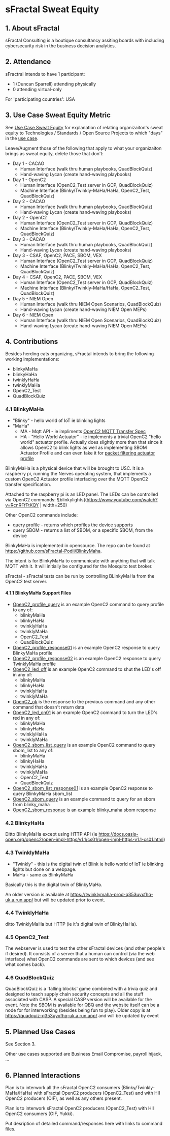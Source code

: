 # sFractal Sweat Equity

## 1. About sFractal
sFractal Consulting is a boutique consultancy assiting boards
with including cybersecurity risk in the business decision analytics. 

## 2. Attendance
sFractral intends to have 1 participant: 
* 1 (Duncan Sparrell) attending physically
* 0 attending virtual-only

For 'participating countries': USA

## 3. Use Case Sweat Equity Metric
See [Use Case Sweat Equity](../UseCases/use_case_tech.md) for explanation
of relating organizaiton's sweat equity to
Technologies / Standards / Open Source Projects to which "days" in
the [use case](../UseCases/README.md).

Leave/Augment those of the following that apply 
to what your organizaiton brings as sweat equity,
delete those that don't:
* Day 1 - CACAO
  - Human Interface (walk thru human playbooks, QuadBlockQuiz)
  - Hand-waving Lycan (create hand-waving playbooks)
* Day 1 - OpenC2
  - Human Interface (OpenC2_Test server in GCP, QuadBlockQuiz)
  - Machine Interface (Blinky/Twinkly-MaHa/HaHa, OpenC2_Test, QuadBlockQuiz)
* Day 2 - CACAO
  - Human Interface (walk thru human playbooks, QuadBlockQuiz)
  - Hand-waving Lycan (create hand-waving playbooks)
* Day 2 - OpenC2
  - Human Interface (OpenC2_Test server in GCP, QuadBlockQuiz)
  - Machine Interface (Blinky/Twinkly-MaHa/HaHa, OpenC2_Test, QuadBlockQuiz)
* Day 3 - CACAO
  - Human Interface (walk thru human playbooks, QuadBlockQuiz)
  - Hand-waving Lycan (create hand-waving playbooks)
* Day 3 - CSAF, OpenC2, PACE, SBOM, VEX
  - Human Interface (OpenC2_Test server in GCP, QuadBlockQuiz)
  - Machine Interface  (Blinky/Twinkly-MaHa/HaHa, OpenC2_Test, QuadBlockQuiz)
* Day 4 - CSAF, OpenC2, PACE, SBOM, VEX
  - Human Interface (OpenC2_Test server in GCP, QuadBlockQuiz)
  - Machine Interface (Blinky/Twinkly-MaHa/HaHa, OpenC2_Test, QuadBlockQuiz)
* Day 5 - NIEM Open
  - Human Interface (walk thru NIEM Open Scenarios, QuadBlockQuiz)
  - Hand-waving Lycan (create hand-waving NIEM Open MEPs)
* Day 6 - NIEM Open
  - Human Interface (walk thru NIEM Open Scenarios, QuadBlockQuiz)
  - Hand-waving Lycan (create hand-waving NIEM Open MEPs)


## 4. Contributions
Besides herding cats organizing,
sFractal intends to bring the following working implementations:
* blinkyMaHa
* blinkyHaHa
* twinklyHaHa
* twinklyMaHa
* OpenC2_Test
* QuadBlockQuiz

### 4.1 BlinkyMaHa
* "Blinky" - hello world of IoT ie blinking lights
* "MaHa"
  - MA - Mqtt API - ie impliments [OpenC2 MQTT Transfer Spec](https://docs.oasis-open.org/openc2/transf-mqtt/v1.0/transf-mqtt-v1.0.html)
  - HA - "Hello World Actuator" - ie implements a trivial OpenC2 "hello world" actuator profile. Actually does slightly more than that since it allows OpenC2 to blink lights as well as implementing SBOM Actuator Profile and can even fake it for [packet filtering actuator profile](http://docs.oasis-open.org/openc2/oc2slpf/v1.0/oc2slpf-v1.0.html)
  
BlinkyMaHa is a physical device that will be brought to USC. 
It is a raspberry pi, running the Nerves operating system,
that implements a custom OpenC2 Actuator profile interfacing over the
MQTT OpenC2 transfer specification.

Attached to the raspberry pi is an LED panel.
The LEDs can be controlled via OpenC2 commands:
![blinkylights](https://www.youtube.com/watch?v=RcnRFfFtKQY | width=250)

Other OpenC2 commands include:
* query profile - returns which profiles the device supports
* query SBOM - returns a list of SBOM, or a specific SBOM, from the device

BlinkyMaHa is implemented in opensource. 
The repo can be found at https://github.com/sFractal-Podii/BlinkyMaha.

The intent is for BlinkyMaHa to communicate with 
anything that will talk MQTT with it. 
It will initially be configured for the Mosquito test broker.

sFractal - sFractal tests can be run by controlling BLinkyMaHa
from the OpenC2 test server.

#### 4.1.1 BlinkyMaHa Support Files
* [OpenC2_profile_query](./OpenC2_profile_query.json) is an example OpenC2 command to query profile to any of:
  - blinkyMaHa
  - blinkyHaHa
  - twinklyHaHa
  - twinklyMaHa
  - OpenC2_Test
  - QuadBlockQuiz
* [OpenC2_profile_response01](./OpenC2_profile_response01.json) is an example OpenC2 response to query BlinkyMaHa profile
* [OpenC2_profile_response02](./OpenC2_profile_response02.json) is an example OpenC2 response to query TwinklyMaHa profile
* [OpenC2_led_off](./OpenC2_led_off.json) is an example OpenC2 command to shut the LED's off in any of:
  - blinkyMaHa
  - blinkyHaHa
  - twinklyHaHa
  - twinklyMaHa
* [OpenC2_ok](./OpenC2_ok.json) is the response to the previous command and any other command that doesn't return data
* [OpenC2_led_on01](./OpenC2_led_on01.json) is an example OpenC2 command to turn the LED's red in any of:
  - blinkyMaHa
  - blinkyHaHa
  - twinklyHaHa
  - twinklyMaHa
* [OpenC2_sbom_list_query](./OpenC2_sbom_list_query.json) is an example OpenC2 command to query sbom_list to any of:
  - blinkyMaHa
  - blinkyHaHa
  - twinklyHaHa
  - twinklyMaHa
  - OpenC2_Test
  - QuadBlockQuiz
*  [OpenC2_sbom_list_response01](./OpenC2_sbom_list_response01.json) is an example OpenC2 response to query BlinkyMaHa sbom_list
*  [OpenC2_sbom_query](./OpenC2_sbom_query.json) is an example command to query for an sbom from blinky_maha
*  [OpenC2_sbom_response](./OpenC2_sbom_response.json) is an example blinky_maha sbom response

### 4.2 BlinkyHaHa
Ditto BlinkyMaHa except using HTTP API (ie https://docs.oasis-open.org/openc2/open-impl-https/v1.1/cs01/open-impl-https-v1.1-cs01.html)

### 4.3 TwinklyMaHa
* "Twinkly" - this is the digital twin of Blink ie hello world of IoT ie blinking lights but done on a webpage.
* MaHa - same as BlinkyMaHa

Basically this is the digital twin of BlinkyMaHa. 

An older version is available at https://twinklymaha-prod-q353uyxfhq-uk.a.run.app/ but will be updated prior to event.


### 4.4 TwinklyHaHa
ditto TwinklyMaHa but HTTP (ie it's digital twin of BlinkyHaHa).

### 4.5 OpenC2_Test
The webserver is used to test the other sFractal devices
(and other people's if desired).
It consists of a server that a human can control
(via the web interface) what OpenC2 commands are
sent to which devices (and see what comes back).

### 4.6 QuadBlockQuiz
QuadBlockQuiz is a 'falling blocks' game combined with a trivia quiz
and designed to teach supply chain security concepts
and all the stuff associated with CASP. 
A special CASP version will be available for the event.
Note the SBOM is available for QBQ and the website itself 
can be a node for for interworking (besides being fun to play).
Older copy is at https://quadquiz-q353uyxfhq-uk.a.run.app/ 
and will be updated by event

## 5. Planned Use Cases
See Section 3.

Other use cases supported are Business Email Compromise, payroll hijack, ...

## 6. Planned Interactions
Plan is to interwork all the sFractal OpenC2 consumers (Blinky/Twinkly-MaHa/HaHa)
with sFractal OpenC2 producers (OpenC2_Test)
and with HII OpenC2 producers (OIF),
as well as any others present.

Plan is to interwork sFractal OpenC2 producers (OpenC2_Test)
with HII OpenC2 consumers (OIF, Yukki).

Put desription of detailed command/responses here with links to command files.

